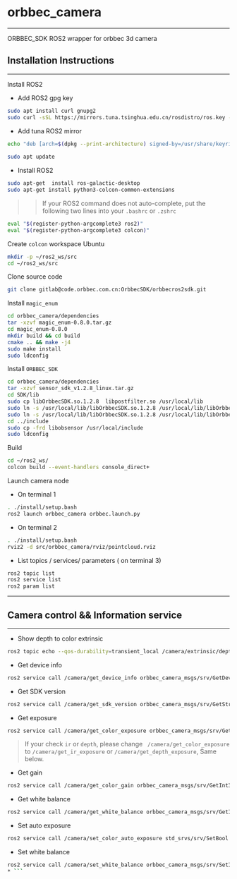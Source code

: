 # orbbec_camera

---
ORBBEC_SDK ROS2 wrapper for orbbec 3d camera 

## Installation Instructions

---
Install ROS2

* Add ROS2 gpg key

```bash
sudo apt install curl gnupg2
sudo curl -sSL https://mirrors.tuna.tsinghua.edu.cn/rosdistro/ros.key -o /usr/share/keyrings/ros-archive-keyring.gpg
```

* Add tuna ROS2 mirror

```bash
echo "deb [arch=$(dpkg --print-architecture) signed-by=/usr/share/keyrings/ros-archive-keyring.gpg] https://mirrors.tuna.tsinghua.edu.cn/ros2/ubuntu focal main" | sudo tee /etc/apt/sources.list.d/ros2.list > /dev/null
 
sudo apt update
```

* Install ROS2

```bash
sudo apt-get  install ros-galactic-desktop
sudo apt-get install python3-colcon-common-extensions

```
>>If your ROS2 command does not auto-complete, put the following two lines into your `.bashrc`
or `.zshrc`

```bash
eval "$(register-python-argcomplete3 ros2)"
eval "$(register-python-argcomplete3 colcon)"
```

Create `colcon` workspace Ubuntu

```bash
mkdir -p ~/ros2_ws/src
cd ~/ros2_ws/src
```

Clone source code 

```bash
git clone gitlab@code.orbbec.com.cn:OrbbecSDK/orbbecros2sdk.git
```
Install `magic_enum`

```bash
cd orbbec_camera/dependencies
tar -xzvf magic_enum-0.8.0.tar.gz
cd magic_enum-0.8.0
mkdir build && cd build
cmake .. && make -j4
sudo make install
sudo ldconfig
```

Install `ORBBEC_SDK`

```bash
cd orbbec_camera/dependencies
tar -xzvf sensor_sdk_v1.2.8_linux.tar.gz
cd SDK/lib
sudo cp libOrbbecSDK.so.1.2.8  libpostfilter.so /usr/local/lib
sudo ln -s /usr/local/lib/libOrbbecSDK.so.1.2.8 /usr/local/lib/libOrbbecSDK.so.1.2
sudo ln -s /usr/local/lib/libOrbbecSDK.so.1.2.8 /usr/local/lib/libOrbbecSDK.so
cd ../include 
sudo cp -frd libobsensor /usr/local/include
sudo ldconfig
```
Build

```bash
cd ~/ros2_ws/
colcon build --event-handlers console_direct+
```
Launch camera node 
* On terminal 1
```bash 
. ./install/setup.bash 
ros2 launch orbbec_camera orbbec.launch.py
```
* On terminal 2

```bash
. ./install/setup.bash 
rviz2 -d src/orbbec_camera/rviz/pointcloud.rviz
```
* List topics / services/ parameters ( on terminal 3)

```bash
ros2 topic list
ros2 service list
ros2 param list
```

---

## Camera control && Information service

---

* Show depth to color extrinsic

```bash
ros2 topic echo --qos-durability=transient_local /camera/extrinsic/depth_to_color  --qos-profile=services_default
```
* Get device info 

```bash 
ros2 service call /camera/get_device_info orbbec_camera_msgs/srv/GetDeviceInfo "{}"
```
* Get SDK version

```bash
ros2 service call /camera/get_sdk_version orbbec_camera_msgs/srv/GetString "{}"

```

* Get exposure

```bash
ros2 service call /camera/get_color_exposure orbbec_camera_msgs/srv/GetInt32 "{}"
```
> If your check `ir` or `depth`, please change ` /camera/get_color_exposure`
to  `/camera/get_ir_exposure` or `/camera/get_depth_exposure`, Same below.

* Get gain

```bash
ros2 service call /camera/get_color_gain orbbec_camera_msgs/srv/GetInt32 "{}"
```
* Get white balance 

```bash
ros2 service call /camera/get_white_balance orbbec_camera_msgs/srv/GetInt32 "{}"
```

* Set auto exposure 

```bash
ros2 service call /camera/set_color_auto_exposure std_srvs/srv/SetBool '{data: false}'
```

* Set white balance 
```bash
ros2 service call /camera/set_white_balance orbbec_camera_msgs/srv/SetInt32 '{data: 4600}'
* ```
